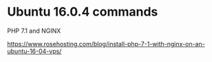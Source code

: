 # Ubuntu 16.0.4 commands

PHP 7.1 and NGINX

https://www.rosehosting.com/blog/install-php-7-1-with-nginx-on-an-ubuntu-16-04-vps/
